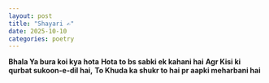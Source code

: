 ```yaml
---
layout: post
title: "Shayari ✍️"
date: 2025-10-10
categories: poetry
---
```

**Bhala Ya bura koi kya hota**
**Hota to bs sabki ek kahani hai**
**Agr Kisi ki qurbat sukoon-e-dil hai,**
**To Khuda ka shukr to hai pr aapki meharbani hai**
